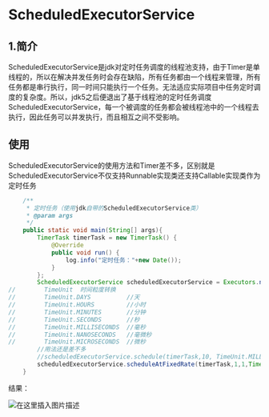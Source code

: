 # ScheduledExecutorService

## 1.简介
ScheduledExecutorService是jdk对定时任务调度的线程池支持，由于Timer是单线程的，所以在解决并发任务时会存在缺陷，所有任务都由一个线程来管理，所有任务都是串行执行，同一时间只能执行一个任务。无法适应实际项目中任务定时调度的复杂度。所以，jdk5之后便退出了基于线程池的定时任务调度ScheduledExecutorService，每一个被调度的任务都会被线程池中的一个线程去执行，因此任务可以并发执行，而且相互之间不受影响。

## 使用
ScheduledExecutorService的使用方法和Timer差不多，区别就是ScheduledExecutorService不仅支持Runnable实现类还支持Callable实现类作为定时任务
```java
    /**
     * 定时任务（使用jdk自带的ScheduledExecutorService类）
     * @param args
     */
    public static void main(String[] args){
        TimerTask timerTask = new TimerTask() {
            @Override
            public void run() {
                log.info("定时任务："+new Date());
            }
        };
        ScheduledExecutorService scheduledExecutorService = Executors.newSingleThreadScheduledExecutor();
//        TimeUnit  时间粒度转换
//        TimeUnit.DAYS          //天
//        TimeUnit.HOURS         //小时
//        TimeUnit.MINUTES       //分钟
//        TimeUnit.SECONDS       //秒
//        TimeUnit.MILLISECONDS  //毫秒
//        TimeUnit.NANOSECONDS   //毫微秒
//        TimeUnit.MICROSECONDS  //微秒
        //用法还是差不多
        //scheduledExecutorService.schedule(timerTask,10, TimeUnit.MILLISECONDS);
        scheduledExecutorService.scheduleAtFixedRate(timerTask,1,1,TimeUnit.SECONDS);
    }
```

结果：

![在这里插入图片描述](https://img-blog.csdnimg.cn/20190506011032429.png?x-oss-process=image/watermark,type_ZmFuZ3poZW5naGVpdGk,shadow_10,text_aHR0cHM6Ly9ibG9nLmNzZG4ubmV0L3dlaXhpbl80MTkyMjI4OQ==,size_16,color_FFFFFF,t_70)


